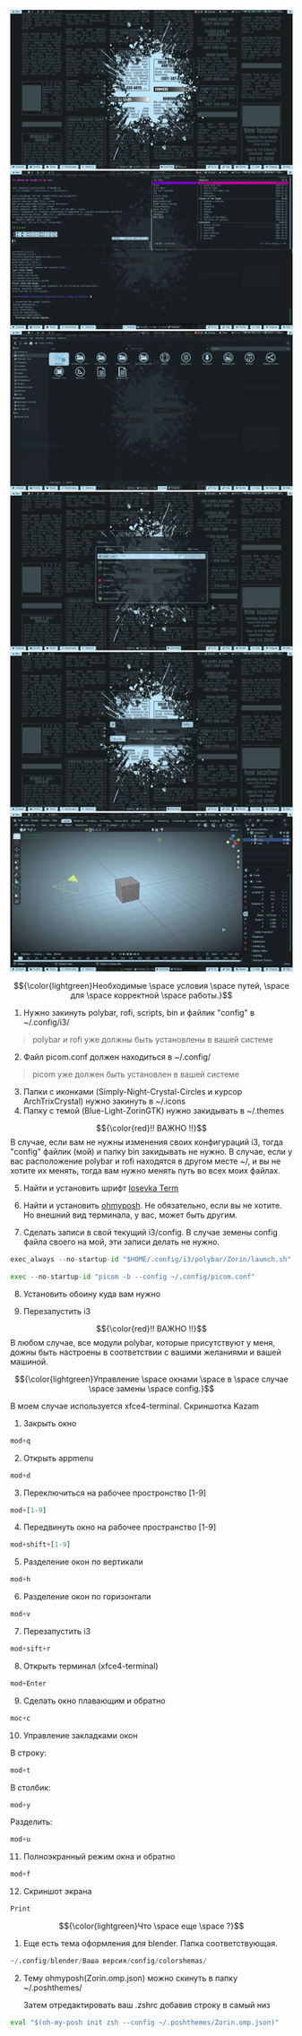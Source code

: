 ![](./screenshots/Screen.png)
![](./screenshots/terminal.png)
![](./screenshots/thunar.png)
![](./screenshots/appmenu.png)
![](./screenshots/powermenu.png)
![](./screenshots/blender.png)

$${\color{lightgreen}Необходимые \space условия \space путей, \space для \space корректной \space работы.}$$

1. Нужно закинуть polybar, rofi, scripts, bin и файлик "config" в ~/.config/i3/ 
> polybar и rofi уже должны быть установлены в вашей системе
2. Файл picom.conf должен находиться в ~/.config/ 
> picom уже должен быть установлен в вашей системе
3. Папки с иконками (Simply-Night-Crystal-Circles и курсор ArchTrixCrystal) нужно закинуть в ~/.icons
4. Папку с темой (Blue-Light-ZorinGTK) нужно закидывать в ~/.themes

$${\color{red}!! ВАЖНО !!}$$
В случае, если вам не нужны изменения своих конфигураций i3, тогда "config" файлик (мой) и папку bin закидывать не нужно.
В случае, если у вас расположение polybar и rofi находятся в другом месте ~/, и вы не хотите их менять, тогда вам нужно менять путь во всех моих файлах.

5. Найти и установить шрифт [Iosevka Term](https://github.com/be5invis/Iosevka)

6. Найти и установить [ohmyposh](https://ohmyposh.dev/docs/installation/linux). Не обязательно, если вы не хотите. Но внешний вид терминала, у вас, может быть другим.

7. Сделать записи в свой текущий i3/config. В случае земены config файла своего на мой, эти записи делать не нужно.


```python
exec_always --no-startup-id "$HOME/.config/i3/polybar/Zorin/launch.sh"
```

```python
exec --no-startup-id "picom -b --config ~/.config/picom.conf"
```

8. Установить обоину куда вам нужно

9. Перезапустить i3

$${\color{red}!! ВАЖНО !!}$$
В любом случае, все модули polybar, которые присутствуют у меня, дожны быть настроены в соответствии с вашими желаниями и вашей машиной.


$${\color{lightgreen}Управление \space окнами \space в \space случае \space замены \space config.}$$

В моем случае используется xfce4-terminal. Скриншотка Kazam

1. Закрыть окно

```python
mod+q
```

2. Открыть appmenu

```python
mod+d
```

3. Переключиться на рабочее простронство [1-9]

```python
mod+[1-9]
```

4. Передвинуть окно на рабочее пространство [1-9]

```python
mod+shift+[1-9]
```

5. Разделение окон по вертикали

```python
mod+h
```

6. Разделение окон по горизонтали

```python
mod+v
```

7. Перезапустить i3

```python
mod+sift+r
```

8. Открыть терминал (xfce4-terminal)

```python
mod+Enter
```

9. Сделать окно плавающим и обратно

```python
moc+c
```

10. Управление закладками окон

В строку:
```python
mod+t
```

В столбик:
```python
mod+y
```

Разделить:
```python
mod+u
```

11. Полноэкранный режим окна и обратно

```python
mod+f
```

12. Скриншот экрана

```python
Print
```

$${\color{lightgreen}Что \space еще \space ?}$$

1. Еще есть тема оформления для blender. Папка соответствующая.
```python
~/.config/blender/Ваша версия/config/colorshemas/
```

2. Тему ohmyposh(Zorin.omp.json) можно скинуть в папку ~/.poshthemes/

   Затем отредактировать ваш .zshrc добавив строку в самый низ

```python
eval "$(oh-my-posh init zsh --config ~/.poshthemes/Zorin.omp.json)"
```

